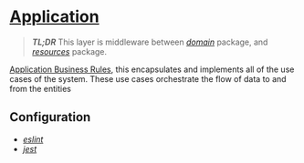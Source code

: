 # [Application](../application)

> _**TL;DR**_ This layer is middleware between _[domain](../domain)_ package, and _[resources](../resources)_ package.

[Application Business Rules](https://blog.cleancoder.com/uncle-bob/2012/08/13/the-clean-architecture.html), this encapsulates and implements all of the use cases of the system. These use cases orchestrate the flow of data to and from the entities

## Configuration

- _[eslint](../../.eslint.config/app/resources)_
- _[jest](../../.jest/jest.config.json)_
